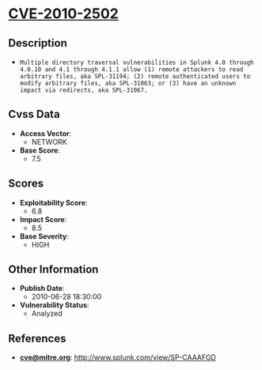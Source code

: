 
# [CVE-2010-2502](https://cve.mitre.org/cgi-bin/cvename.cgi?name=CVE-2010-2502)

## Description

- `Multiple directory traversal vulnerabilities in Splunk 4.0 through 4.0.10 and 4.1 through 4.1.1 allow (1) remote attackers to read arbitrary files, aka SPL-31194; (2) remote authenticated users to modify arbitrary files, aka SPL-31063; or (3) have an unknown impact via redirects, aka SPL-31067.`

## Cvss Data

- **Access Vector**:
  - NETWORK
- **Base Score**:
  - 7.5

## Scores

- **Exploitability Score**:
  - 6.8
- **Impact Score**:
  - 8.5
- **Base Severity**:
  - HIGH

## Other Information

- **Publish Date**:
  - 2010-06-28 18:30:00
- **Vulnerability Status**:
  - Analyzed

## References

- **cve@mitre.org**: http://www.splunk.com/view/SP-CAAAFGD
